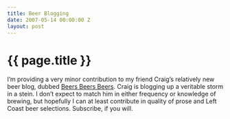 ```yaml
---
title: Beer Blogging
date: 2007-05-14 00:00:00 Z
layout: post
---
```


{{ page.title }}
================

I’m providing a very minor contribution to my friend Craig’s relatively new beer blog, dubbed [Beers Beers Beers](http://beersbeersbeers.blogspot.com). Craig is blogging up a veritable storm in a stein. I don’t expect to match him in either frequency or knowledge of brewing, but hopefully I can at least contribute in quality of prose and Left Coast beer selections. Subscribe, if you will.
